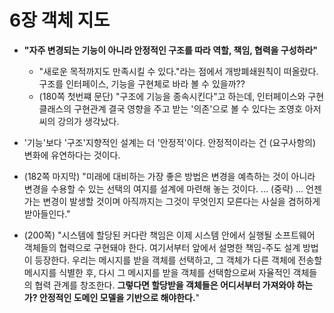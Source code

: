 # 6장 객체 지도

- **"자주 변경되는 기능이 아니라 안정적인 구조를 따라 역할, 책임, 협력을 구성하라"**
    - "새로운 목적까지도 만족시킬 수 있다."라는 점에서 개방폐쇄원칙이 떠올랐다. 구조를 인터페이스, 기능을 구현체로 바라 볼 수 있을까??
    - (180쪽 첫번쨰 문단) "구조에 기능을 종속시킨다"고 하는데, 인터페이스와 구현클래스의 구현관계 결국 영향을 주고 받는 '의존'으로 볼 수 있다는 조영호 아저씨의 강의가 생각났다.  

- '기능'보다 '구조'지향적인 설계는 더 '안정적'이다. 안정적이라는 건 (요구사항의) 변화에 유연하다는 것이다.
    
- (182쪽 마지막) "미래에 대비하는 가장 좋은 방법은 변경을 예측하는 것이 아니라 변경을 수용할 수 있는 선택의 여지를 설계에 마련해 놓는 것이다. ... (중략) ... 언젠가는 변경이 발생할 것이며 아직까지는 그것이 무엇인지 모른다는 사실을 겸허하게 받아들인다."

- (200쪽) "시스템에 할당된 커다란 책임은 이제 시스템 안에서 실행될 소프트웨어 객체들의 협력으로 구현돼야 한다. 여기서부터 앞에서 설명한 책임-주도 설계 방법이 등장한다. 우리는 메시지를 받을 객체를 선택하고, 그 객체가 다른 객체에 전송할 메시지를 식별한 후, 다시 그 메시지를 받을 객체를 선택함으로써 자율적인 객체들의 협력 관계를 창조한다. **그렇다면 할당받을 객체들은 어디서부터 가져와야 하는가? 안정적인 도메인 모델을 기반으로 해야한다.**"

